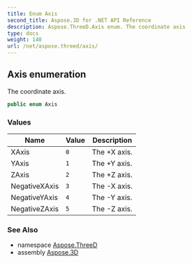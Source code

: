 ```yaml
---
title: Enum Axis
second_title: Aspose.3D for .NET API Reference
description: Aspose.ThreeD.Axis enum. The coordinate axis
type: docs
weight: 140
url: /net/aspose.threed/axis/
---
```

## Axis enumeration

The coordinate axis.

```csharp
public enum Axis
```

### Values

| Name | Value | Description |
| --- | --- | --- |
| XAxis | `0` | The +X axis. |
| YAxis | `1` | The +Y axis. |
| ZAxis | `2` | The +Z axis. |
| NegativeXAxis | `3` | The -X axis. |
| NegativeYAxis | `4` | The -Y axis. |
| NegativeZAxis | `5` | The -Z axis. |

### See Also

* namespace [Aspose.ThreeD](../../aspose.threed/)
* assembly [Aspose.3D](../../)


